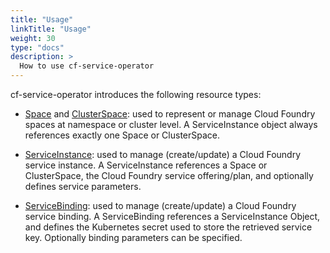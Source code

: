 ```yaml
---
title: "Usage"
linkTitle: "Usage"
weight: 30
type: "docs"
description: >
  How to use cf-service-operator
---
```


cf-service-operator introduces the following resource types:

* [Space](./space) and [ClusterSpace](./clusterspace): used to represent or manage Cloud Foundry spaces at namespace or cluster level.
  A ServiceInstance object always references exactly one Space or ClusterSpace.

* [ServiceInstance](./serviceinstance): used to manage (create/update) a Cloud Foundry service instance. 
  A ServiceInstance references a Space or ClusterSpace, the Cloud Foundry service offering/plan, and optionally defines service parameters.

* [ServiceBinding](./servicebinding): used to manage (create/update) a Cloud Foundry service binding.
  A ServiceBinding references a ServiceInstance Object, and defines the Kubernetes secret used to store the retrieved service key.
  Optionally binding parameters can be specified.
